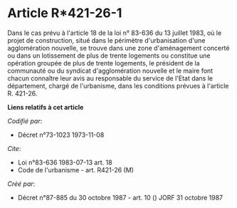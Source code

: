 # Article R*421-26-1

Dans le cas prévu à l'article 18 de la loi n° 83-636 du 13 juillet 1983, où le projet de construction, situé dans le
périmètre d'urbanisation d'une agglomération nouvelle, se trouve dans une zone d'aménagement concerté ou dans un lotissement
de plus de trente logements ou constitue une opération groupée de plus de trente logements, le président de la communauté ou
du syndicat d'agglomération nouvelle et le maire font chacun connaître leur avis au responsable du service de l'Etat dans le
département, chargé de l'urbanisme, dans les conditions prévues à l'article R. 421-26.

**Liens relatifs à cet article**

_Codifié par_:

  - Décret n°73-1023 1973-11-08

_Cite_:

  - Loi n°83-636 1983-07-13 art. 18
  - Code de l'urbanisme - art. R421-26 (M)

_Créé par_:

  - Décret n°87-885 du 30 octobre 1987 - art. 10 () JORF 31 octobre 1987
